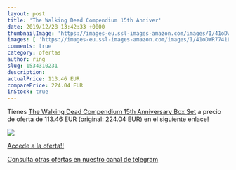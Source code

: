 ```yaml
---
layout: post
title: 'The Walking Dead Compendium 15th Anniver'
date: 2019/12/28 13:42:33 +0000
thumbnailImage: 'https://images-eu.ssl-images-amazon.com/images/I/41oDWR7741L._SL200_.jpg'
images: [ 'https://images-eu.ssl-images-amazon.com/images/I/41oDWR7741L._SL200_.jpg' ]
comments: true
category: ofertas
author: ring
slug: 1534310231
description:
actualPrice: 113.46 EUR
comparePrice: 224.04 EUR
inStock: true
---
```


Tienes [The Walking Dead Compendium 15th Anniversary Box Set](https://www.amazon.com/dp/1534310231/?tag=redken08-20) a precio de oferta de 113.46 EUR (original: 224.04 EUR) en el siguiente enlace!

[![](https://images-eu.ssl-images-amazon.com/images/I/41oDWR7741L._SL200_.jpg)](https://www.amazon.com/dp/1534310231/?tag=redken08-20)

[Accede a la oferta!!](https://www.amazon.com/dp/1534310231/?tag=redken08-20)

[Consulta otras ofertas en nuestro canal de telegram](https://t.me/s/ofertas25)

